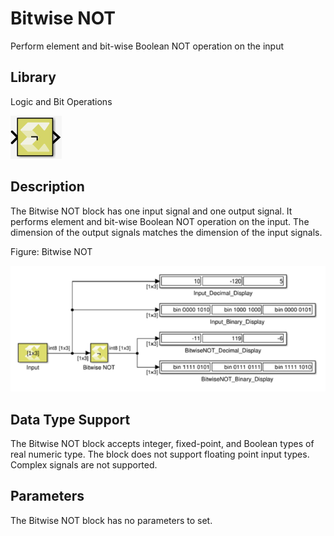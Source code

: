 # Bitwise NOT

Perform element and bit-wise Boolean NOT operation on the input

## Library

Logic and Bit Operations

![](./Images/ihk1532103642855.png)

## Description

The Bitwise NOT block has one input signal and one output signal. It
performs element and bit-wise Boolean NOT operation on the input. The
dimension of the output signals matches the dimension of the input
signals.

Figure: Bitwise NOT

![](./Images/qea1532103705872.png)

## Data Type Support

The Bitwise NOT block accepts integer, fixed-point, and Boolean types of
real numeric type. The block does not support floating point input
types. Complex signals are not supported.

## Parameters

The Bitwise NOT block has no parameters to set.
